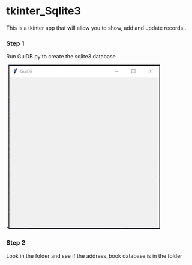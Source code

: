 # tkinter_Sqlite3
This is a tkinter app that will allow you to show, add and update records..
### Step 1
Run GuiDB.py to create the sqlite3 database


-![Screenshot](image/GuiDB.png)

### Step 2
Look in the folder and see if the address_book database is in the folder
